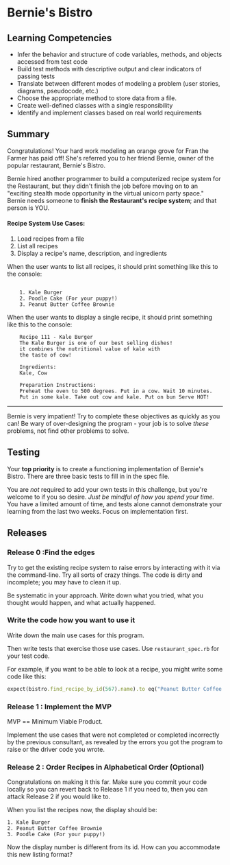 # Bernie's Bistro

## Learning Competencies

* Infer the behavior and structure of code variables, methods, and objects accessed from test code
* Build test methods with descriptive output and clear indicators of passing tests
* Translate between different modes of modeling a problem (user stories, diagrams, pseudocode, etc.)
* Choose the appropriate method to store data from a file.
* Create well-defined classes with a single responsibility
* Identify and implement classes based on real world requirements

## Summary

Congratulations! Your hard work modeling an orange grove for Fran the Farmer has paid off! She's referred you to her friend Bernie, owner of the popular restaurant, Bernie's Bistro.

Bernie hired another programmer to build a computerized recipe system for the Restaurant, but they didn't finish the job before moving on to an "exciting stealth mode opportunity in the virtual unicorn party space." Bernie needs someone to **finish the Restaurant's recipe system**; and that person is YOU.


#### Recipe System Use Cases:

1. Load recipes from a file
2. List all recipes
3. Display a recipe's name, description, and ingredients

When the user wants to list all recipes, it should print something like this to the console:

```

	1. Kale Burger
	2. Poodle Cake (For your puppy!)
	3. Peanut Butter Coffee Brownie
```

When the user wants to display a single recipe, it should print something like this to the console:

```
	Recipe 111 - Kale Burger 
	The Kale Burger is one of our best selling dishes!
	it combines the nutritional value of kale with
	the taste of cow!

	Ingredients:
	Kale, Cow

	Preparation Instructions:
	Preheat the oven to 500 degrees. Put in a cow. Wait 10 minutes.
	Put in some kale. Take out cow and kale. Put on bun Serve HOT!
```
---

Bernie is very impatient! Try to complete these objectives as quickly as you can! Be wary of over-designing the program - your job is to solve *these* problems, not find other problems to solve.

## Testing

Your **top priority** is to create a functioning implementation of Bernie's Bistro. There are three basic tests to fill in in the spec file.

You are _not_ required to add your own tests in this challenge, but you're welcome to if you so desire. _Just be mindful of how you spend your time._ You have a limited amount of time, and tests alone cannot demonstrate your learning from the last two weeks. Focus on implementation first.

## Releases

### Release 0 :Find the edges

Try to get the existing recipe system to raise errors by interacting with it via the command-line. Try all sorts of crazy things. The code is dirty and incomplete; you may have to clean it up.

Be systematic in your approach. Write down what you tried, what you thought would happen, and what actually happened.

### Write the code how you want to use it

Write down the main use cases for this program.

Then write tests that exercise those use cases. Use `restaurant_spec.rb` for your test code.

For example, if you want to be able to look at a recipe, you might write some code like this:

```ruby
expect(bistro.find_recipe_by_id(567).name).to eq("Peanut Butter Coffee Brownie")
```

### Release 1 : Implement the MVP

MVP == Minimum Viable Product.

Implement the use cases that were not completed or completed incorrectly by the previous consultant, as revealed by the errors you got the program to raise or the driver code you wrote.


### Release 2 : Order Recipes in Alphabetical Order (Optional)

Congratulations on making it this far. Make sure you commit your code locally so you can revert back to Release 1 if you need to, then you can attack Release 2 if you would like to.

When you list the recipes now, the display should be:

	1. Kale Burger
	2. Peanut Butter Coffee Brownie
	3. Poodle Cake (For your puppy!)

Now the display number is different from its id.  How can you accommodate this new listing format?
